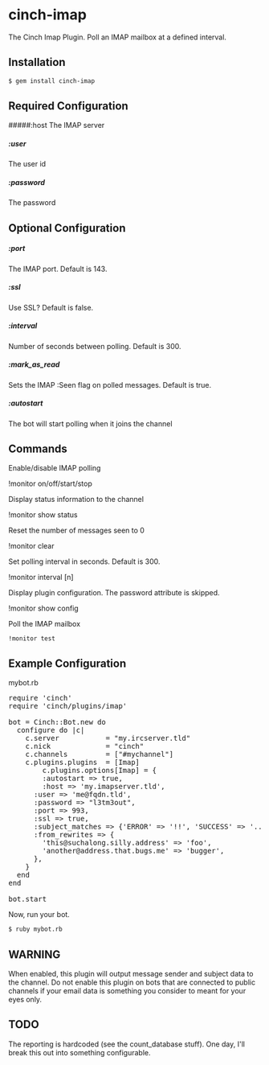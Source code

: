 cinch-imap
==========

The Cinch Imap Plugin. Poll an IMAP mailbox at a defined interval.

Installation
------------

```bash
$ gem install cinch-imap
```

Required Configuration
----------------------

#####:host
The IMAP server
##### :user
The user id
##### :password
The password

Optional Configuration
----------------------

##### :port
The IMAP port. Default is 143.
##### :ssl
Use SSL? Default is false.
##### :interval
Number of seconds between polling. Default is 300.
##### :mark_as_read
Sets the IMAP :Seen flag on polled messages. Default is true.
##### :autostart
The bot will start polling when it joins the channel

Commands
--------

Enable/disable IMAP polling

  !monitor on/off/start/stop

Display status information to the channel

  !monitor show status

Reset the number of messages seen to 0

  !monitor clear

Set polling interval in seconds. Default is 300.

  !monitor interval [n]

Display plugin configuration. The password attribute is skipped.

  !monitor show config

Poll the IMAP mailbox

	!monitor test

Example Configuration
---------------------

mybot.rb

<pre >
require 'cinch'
require 'cinch/plugins/imap'

bot = Cinch::Bot.new do
  configure do |c|
    c.server           = "my.ircserver.tld"
    c.nick             = "cinch"
    c.channels         = ["#mychannel"]
    c.plugins.plugins  = [Imap]
 		c.plugins.options[Imap] = {
    	:autostart => true,
   		:host => 'my.imapserver.tld',
      :user => 'me@fqdn.tld',
      :password => "l3tm3out",
      :port => 993,
      :ssl => true,
      :subject_matches => {'ERROR' => '!!', 'SUCCESS' => '..'},
      :from_rewrites => {
        'this@suchalong.silly.address' => 'foo',
        'another@address.that.bugs.me' => 'bugger',
      },	
    }
  end
end

bot.start
</pre>

Now, run your bot.

```bash
$ ruby mybot.rb
```

WARNING
-------

When enabled, this plugin will output message sender and subject data to the
channel. Do not enable this plugin on bots that are connected to public
channels if your email data is something you consider to meant for your
eyes only.

TODO
----

The reporting is hardcoded (see the count_database stuff). One day, I'll
break this out into something configurable.

